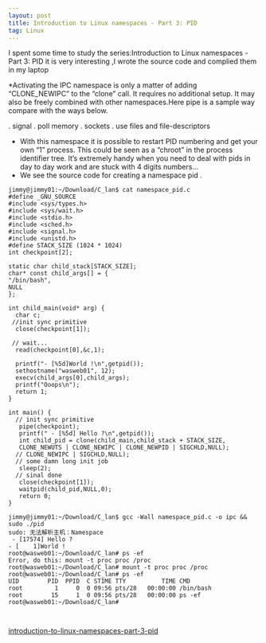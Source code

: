 ```yaml
---
layout: post
title: Introduction to Linux namespaces - Part 3: PID
tag: Linux
---
```


I spent some time to study the series:Introduction to Linux namespaces - Part 3: PID
it is very interesting ,I wrote the source code and complied them in my laptop 

*Activating the IPC namespace is only a matter of adding “CLONE_NEWIPC” to the “clone” call. It requires no additional setup. It may also be freely combined with other namespaces.Here pipe is a sample way compare with the ways below.

.    signal
.    poll memory
.    sockets
.    use files and file-descriptors

 

* With this namespace it is possible to restart PID numbering and get your own “1” process. This could be seen as a “chroot” in the process identifier tree. It’s extremely handy when you need to deal with pids in day to day work and are stuck with 4 digits numbers…
* We see the source code for creating a namespace pid . 

```
jimmy@jimmy01:~/Download/C_lan$ cat namespace_pid.c 
#define _GNU_SOURCE
#include <sys/types.h>
#include <sys/wait.h>
#include <stdio.h> 
#include <sched.h>
#include <signal.h>
#include <unistd.h>
#define STACK_SIZE (1024 * 1024)
int checkpoint[2];

static char child_stack[STACK_SIZE];
char* const child_args[] = {
"/bin/bash",
NULL
};

int child_main(void* arg) {
  char c;
 //init sync primitive
  close(checkpoint[1]);

 // wait...
  read(checkpoint[0],&c,1);

  printf("- [%5d]World !\n",getpid());
  sethostname("wasweb01", 12);
  execv(child_args[0],child_args);
  printf("Ooops\n");
  return 1;
}

int main() {
  // init sync primitive
   pipe(checkpoint);
   printf(" - [%5d] Hello ?\n",getpid()); 
   int child_pid = clone(child_main,child_stack + STACK_SIZE,
   CLONE_NEWUTS | CLONE_NEWIPC | CLONE_NEWPID | SIGCHLD,NULL);
  // CLONE_NEWIPC | SIGCHLD,NULL);
  // some damn long init job
   sleep(2);
  // sinal done
   close(checkpoint[1]);
   waitpid(child_pid,NULL,0);
   return 0;
}

jimmy@jimmy01:~/Download/C_lan$ gcc -Wall namespace_pid.c -o ipc && sudo ./pid
sudo: 无法解析主机：Namespace
 - [17574] Hello ?
- [    1]World !
root@wasweb01:~/Download/C_lan# ps -ef
Error, do this: mount -t proc proc /proc
root@wasweb01:~/Download/C_lan# mount -t proc proc /proc
root@wasweb01:~/Download/C_lan# ps -ef
UID        PID  PPID  C STIME TTY          TIME CMD
root         1     0  0 09:56 pts/28   00:00:00 /bin/bash
root        15     1  0 09:56 pts/28   00:00:00 ps -ef
root@wasweb01:~/Download/C_lan# 

  
```
<a href="https://blog.yadutaf.fr/2014/01/05/introduction-to-linux-namespaces-part-3-pid/">introduction-to-linux-namespaces-part-3-pid</a>
